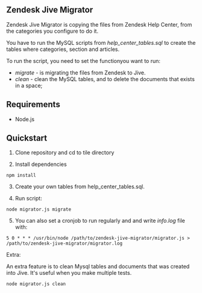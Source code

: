 ## Zendesk Jive Migrator

Zendesk Jive Migrator is copying the files from Zendesk Help Center, from the categories you configure to do it.

You have to run the MySQL scripts from *help_center_tables.sql* to create the tables where categories, section and articles.

To run the script, you need to set the functionyou want to run:

 - *migrate* - is migrating the files from Zendesk to Jive.
 - *clean* - clean the MySQL tables, and to delete the documents that exists in a space;

## Requirements
- Node.js

## Quickstart

1. Clone repository and cd to tile directory

2. Install dependencies
 ```
 npm install
 ```
3. Create your own tables from help_center_tables.sql.

4. Run script:
 ```
 node migrator.js migrate
 ```

5. You can also set a cronjob to run regularly and and write *info.log* file with:
```
5 0 * * * /usr/bin/node /path/to/zendesk-jive-migrator/migrator.js > /path/to/zendesk-jive-migrator/migrator.log
```

Extra:

An extra feature is to clean Mysql tables and documents that was created into Jive. It's useful when you make multiple tests.
 ```
 node migrator.js clean
 ```